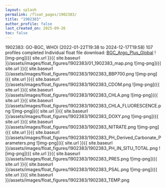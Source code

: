 ```yaml
---
layout: splash
permalink: /float_pages/1902383/
title: "1902383"
author_profile: false
last_created_on: 2025-09-26
toc: false
---
```

 
1902383: GO-BGC, WHOI (2022-01-22T19:38 to 2024-12-17T19:58)
107 profiles completed
Individual float file download: [BGC_Argo_Plus_Global](https://ftp.soest.hawaii.edu/bgc_argo_plus/Individual_Floats/outliers_removed/1902383_Sprof_processed.nc)
![img-png]({{ site.url }}{{ site.baseurl }}/assets/images/float_figures/1902383/01_1902383_map.png
![img-png]({{ site.url }}{{ site.baseurl }}/assets/images/float_figures/1902383/1902383_BBP700.png
![img-png]({{ site.url }}{{ site.baseurl }}/assets/images/float_figures/1902383/1902383_CDOM.png
![img-png]({{ site.url }}{{ site.baseurl }}/assets/images/float_figures/1902383/1902383_CHLA.png
![img-png]({{ site.url }}{{ site.baseurl }}/assets/images/float_figures/1902383/1902383_CHLA_FLUORESCENCE.png
![img-png]({{ site.url }}{{ site.baseurl }}/assets/images/float_figures/1902383/1902383_DOXY.png
![img-png]({{ site.url }}{{ site.baseurl }}/assets/images/float_figures/1902383/1902383_NITRATE.png
![img-png]({{ site.url }}{{ site.baseurl }}/assets/images/float_figures/1902383/1902383_PH_Derived_Carbonate_Parameters.png
![img-png]({{ site.url }}{{ site.baseurl }}/assets/images/float_figures/1902383/1902383_PH_IN_SITU_TOTAL.png
![img-png]({{ site.url }}{{ site.baseurl }}/assets/images/float_figures/1902383/1902383_PRES.png
![img-png]({{ site.url }}{{ site.baseurl }}/assets/images/float_figures/1902383/1902383_PSAL.png
![img-png]({{ site.url }}{{ site.baseurl }}/assets/images/float_figures/1902383/1902383_TEMP.png
